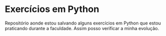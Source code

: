 # Exercícios em Python

Repositório aonde estou salvando alguns exercícios em Python que estou praticando durante a faculdade.
Assim posso verificar a minha evolução.
